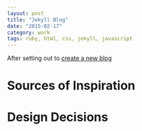 ```yaml
---
layout: post
title: "Jekyll Blog"
date: "2015-02-17"
category: work
tags: ruby, html, css, jekyll, javascript
---
```


After setting out to [create a new blog]({{site.url}}/writing/spend-less-program-more/)

# Sources of Inspiration

# Design Decisions
